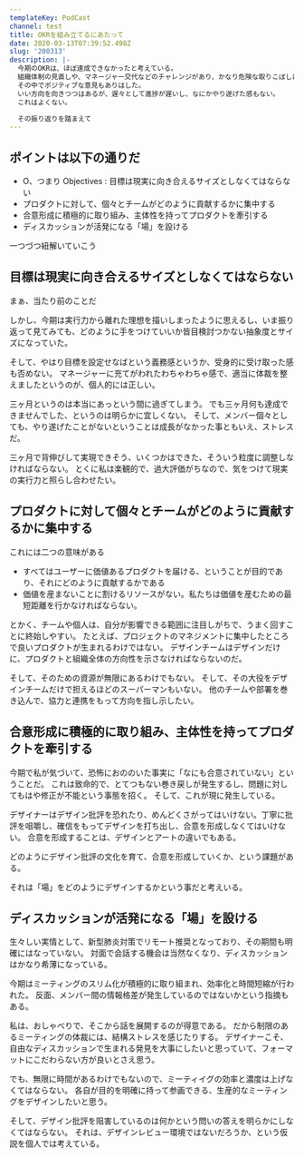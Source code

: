 ```yaml
---
templateKey: PodCast
channel: test
title: OKRを組み立てるにあたって
date: 2020-03-13T07:39:52.498Z
slug: '200313'
description: |-
  今期のOKRは、ほぼ達成できなかったと考えている。
  組織体制の見直しや、マネージャー交代などのチャレンジがあり、かなり危険な取りこぼしにも気づいたし、ザワザワ、モヤモヤと手探りでやり過ごした感があった。
  その中でポジティブな意見もありはした。
  いい方向を向きつつはあるが、遅々として進捗が遅いし、なにかやり遂げた感もない。
  これはよくない。

  その振り返りを踏まえて
---
```

## ポイントは以下の通りだ

- O、つまり Objectives : 目標は現実に向き合えるサイズとしなくてはならない
- プロダクトに対して、個々とチームがどのように貢献するかに集中する
- 合意形成に積極的に取り組み、主体性を持ってプロダクトを牽引する
- ディスカッションが活発になる「場」を設ける

一つづつ紐解いていこう

## 目標は現実に向き合えるサイズとしなくてはならない

まぁ、当たり前のことだ

しかし、今期は実行力から離れた理想を描いしまったように思えるし、いま振り返って見てみても、どのように手をつけていいか皆目検討つかない抽象度とサイズになっていた。

そして、やはり目標を設定せなばという義務感というか、受身的に受け取った感も否めない。
マネージャーに充てがわれたわちゃわちゃ感で、適当に体裁を整えましたというのが、個人的には正しい。

三ヶ月というのは本当にあっという間に過ぎてしまう。
でも三ヶ月何も達成できませんでした、というのは明らかに宜しくない。
そして、メンバー個々としても、やり遂げたことがないということは成長がなかった事ともいえ、ストレスだ。

三ヶ月で背伸びして実現できそう、いくつかはできた、そういう粒度に調整しなければならない。
とくに私は楽観的で、過大評価がちなので、気をつけて現実の実行力と照らし合わせたい。

## プロダクトに対して個々とチームがどのように貢献するかに集中する

これには二つの意味がある

- すべてはユーザーに価値あるプロダクトを届ける、ということが目的であり、それにどのように貢献するかである
- 価値を産まないことに割けるリソースがない。私たちは価値を産むための最短距離を行かなければならない。

とかく、チームや個人は、自分が影響できる範囲に注目しがちで、うまく回すことに終始しやすい。
たとえば、プロジェクトのマネジメントに集中したところで良いプロダクトが生まれるわけではない。
デザインチームはデザインだけに、プロダクトと組織全体の方向性を示さなければならないのだ。

そして、そのための資源が無限にあるわけでもない。
そして、その大役をデザインチームだけで担えるほどのスーパーマンもいない。
他のチームや部署を巻き込んで、協力と連携をもって方向を指し示したい。

## 合意形成に積極的に取り組み、主体性を持ってプロダクトを牽引する

今期で私が気づいて、恐怖におののいた事実に「なにも合意されていない」ということだ。
これは致命的で、とてつもない巻き戻しが発生するし、問題に対してもはや修正が不能という事態を招く。
そして、これが現に発生している。

デザイナーはデザイン批評を恐れたり、めんどくさがってはいけない。丁寧に批評を咀嚼し、確信をもってデザインを打ち出し、合意を形成しなくてはいけない。
合意を形成することは、デザインとアートの違いでもある。

どのようにデザイン批評の文化を育て、合意を形成していくか、という課題がある。

それは「場」をどのようにデザインするかという事だと考えいる。

## ディスカッションが活発になる「場」を設ける

生々しい実情として、新型肺炎対策でリモート推奨となっており、その期間も明確にはなっていない。
対面で会話する機会は当然なくなり、ディスカッションはかなり希薄になっている。

今期はミーティングのスリム化が積極的に取り組まれ、効率化と時間短縮が行われた。
反面、メンバー間の情報格差が発生しているのではないかという指摘もある。

私は、おしゃべりで、そこから話を展開するのが得意である。
だから制限のあるミーティングの体裁には、結構ストレスを感じたりする。
デザイナーこそ、自由なディスカッションで生まれる発見を大事にしたいと思っていて、フォーマットにこだわらない方が良いとさえ思う。

でも、無限に時間があるわけでもないので、ミーティイグの効率と濃度は上げなくてはならない。
各自が目的を明確に持って参画できる、生産的なミーティングをデザインしたいと思う。

そして、デザイン批評を阻害しているのは何かという問いの答えを明らかにしなくてはならない。
それは、デザインレビュー環境ではないだろうか、という仮説を個人では考えている。


